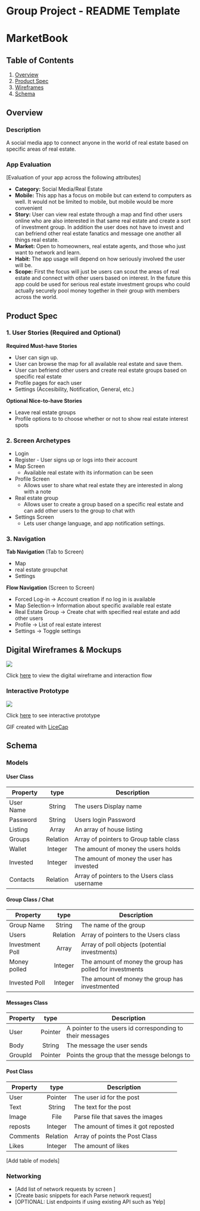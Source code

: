 Group Project - README Template
===

# MarketBook

## Table of Contents
1. [Overview](#Overview)
1. [Product Spec](#Product-Spec)
1. [Wireframes](#Wireframes)
2. [Schema](#Schema)

## Overview
### Description
A social media app to connect anyone in the world of real estate based on specific areas of real estate.

### App Evaluation
[Evaluation of your app across the following attributes]
- **Category:** Social Media/Real Estate
- **Mobile:** This app has a focus on mobile but can extend to computers as well. It would not be limited to mobile, but mobile would be more convenient
- **Story:** User can view real estate through a map and find other users online who are also interested in that same real estate and create a sort of investment group. In addition the user does not have to invest and can befriend other real estate fanatics and message one another all things real estate.
- **Market:** Open to homeowners, real estate agents, and those who just want to network and learn.
- **Habit:** The app usage will depend on how seriously involved the user will be.
- **Scope:** First the focus will just be users can scout the areas of real estate and connect with other users based on interest. In the future this app could be used for serious real estate investment groups who could actually securely pool money together in their group with members across the world.

## Product Spec

### 1. User Stories (Required and Optional)

**Required Must-have Stories**

* User can sign up.
* User can browse the map for all available real estate and save them.
* User can befriend other users and create real estate groups based on specific real estate
* Profile pages for each user
* Settings (Accesibility, Notification, General, etc.)

**Optional Nice-to-have Stories**

* Leave real estate groups
* Profile options to to choose whether or not to show real estate interest spots

### 2. Screen Archetypes

* Login 
* Register - User signs up or logs into their account
* Map Screen
   * Available real estate with its information can be seen
* Profile Screen 
   * Allows user to share what real estate they are interested in along with a note
* Real estate group
   * Allows user to create a group based on a specific real estate and can add other users to the group to chat with
* Settings Screen
   * Lets user change language, and app notification settings.

### 3. Navigation

**Tab Navigation** (Tab to Screen)

* Map
* real estate groupchat
* Settings

**Flow Navigation** (Screen to Screen)

* Forced Log-in -> Account creation if no log in is available
* Map Selection-> Information about specific available real estate
* Real Estate Group -> Create chat with specified real estate and add other users
* Profile -> List of real estate interest
* Settings -> Toggle settings

## Digital Wireframes & Mockups

<img src="https://github.com/spikemycoffee/MarketBook/blob/master/wireframes.gif">

Click [here](https://xd.adobe.com/spec/09e4203c-66e5-48b2-7ede-5ecc6d90c3d0-7fd5/) to view the digital wireframe and interaction flow

### Interactive Prototype

<img src="https://github.com/spikemycoffee/MarketBook/blob/master/walkthrough.gif">

Click [here](https://xd.adobe.com/view/d6ce73c7-a1a7-4104-710c-2b66a086d13e-a0ff/) to see interactive prototype


GIF created with [LiceCap](https://www.cockos.com/licecap/)

## Schema 

### Models

#### User Class
| Property      | type          |  Description  |
| ------------- |:-------------:| -----|
| User Name     | String        | The users Display name |
| Password      | String        | Users login Password |
| Listing       | Array<E>      | An array of house listing |
| Groups        | Relation      | Array of pointers to Group table class |
| Wallet        | Integer       | The amount of money the users holds |
| Invested      | Integer       | The amount of money the user has invested 
| Contacts      | Relation      | Array of pointers to the Users class username |


#### Group Class / Chat
| Property      | type          |  Description  |
| ------------- |:-------------:| -----|
| Group Name    | String        | The name of the group |
| Users         | Relation      | Array of pointers to the Users class |
| Investment Poll | Array<E>    | Array of poll objects (potential investments) |
| Money polled  | Integer       | The amount of money the group has polled for investments |
| Invested Poll | Integer       | The amount of money the group has investmented |


#### Messages Class
| Property      | type          |  Description  |
| ------------- |:-------------:| -----|
| User          | Pointer       | A pointer to the users id corresponding to their messages |
| Body          | String        | The message the user sends |
| GroupId       | Pointer       | Points the group that the messge belongs to |


#### Post Class
| Property      | type          |  Description  |
| ------------- |:-------------:| -----|
| User          | Pointer       | The user id for the post  |
| Text          | String        | The text for the post |
| Image         | File          | Parse file that saves the images |
| reposts       | Integer       | The amount of times it got reposted |
| Comments      | Relation      | Array of points the Post Class |
| Likes         | Integer       | The amount of likes |

[Add table of models]
### Networking
- [Add list of network requests by screen ]
- [Create basic snippets for each Parse network request]
- [OPTIONAL: List endpoints if using existing API such as Yelp]
